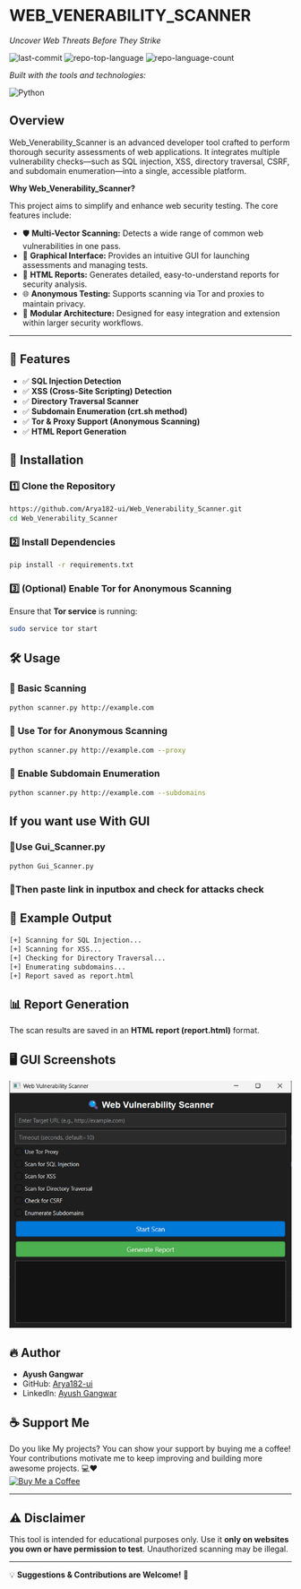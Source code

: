 WEB\_VENERABILITY\_SCANNER
==========================

_Uncover Web Threats Before They Strike_

![last-commit](https://img.shields.io/github/last-commit/Arya182-ui/Web_Venerability_Scanner?style=flat&logo=git&logoColor=white&color=0080ff) ![repo-top-language](https://img.shields.io/github/languages/top/Arya182-ui/Web_Venerability_Scanner?style=flat&color=0080ff) ![repo-language-count](https://img.shields.io/github/languages/count/Arya182-ui/Web_Venerability_Scanner?style=flat&color=0080ff)

_Built with the tools and technologies:_

![Python](https://img.shields.io/badge/Python-3776AB.svg?style=flat&logo=Python&logoColor=white)

  


Overview
--------

Web\_Venerability\_Scanner is an advanced developer tool crafted to perform thorough security assessments of web applications. It integrates multiple vulnerability checks—such as SQL injection, XSS, directory traversal, CSRF, and subdomain enumeration—into a single, accessible platform.

**Why Web\_Venerability\_Scanner?**

This project aims to simplify and enhance web security testing. The core features include:

*   🛡️ **Multi-Vector Scanning:** Detects a wide range of common web vulnerabilities in one pass.
*   🎯 **Graphical Interface:** Provides an intuitive GUI for launching assessments and managing tests.
*   📄 **HTML Reports:** Generates detailed, easy-to-understand reports for security analysis.
*   🌐 **Anonymous Testing:** Supports scanning via Tor and proxies to maintain privacy.
*   🔧 **Modular Architecture:** Designed for easy integration and extension within larger security workflows.

* * *

## 🚀 Features
- ✅ **SQL Injection Detection**
- ✅ **XSS (Cross-Site Scripting) Detection**
- ✅ **Directory Traversal Scanner**
- ✅ **Subdomain Enumeration (crt.sh method)**
- ✅ **Tor & Proxy Support (Anonymous Scanning)**
- ✅ **HTML Report Generation**

## 🔧 Installation
### 1️⃣ **Clone the Repository**
```bash
https://github.com/Arya182-ui/Web_Venerability_Scanner.git
cd Web_Venerability_Scanner
```
### 2️⃣ **Install Dependencies**
```bash
pip install -r requirements.txt
```
### 3️⃣ **(Optional) Enable Tor for Anonymous Scanning**
Ensure that **Tor service** is running:
```bash
sudo service tor start
```

## 🛠 Usage
### 🔹 **Basic Scanning**
```bash
python scanner.py http://example.com
```
### 🔹 **Use Tor for Anonymous Scanning**
```bash
python scanner.py http://example.com --proxy
```
### 🔹 **Enable Subdomain Enumeration**
```bash
python scanner.py http://example.com --subdomains
```

## If you want use With GUI 

### 🔹**Use Gui_Scanner.py**

```bash
python Gui_Scanner.py
```

### 🔹Then paste link in inputbox and check for attacks check 


## 📄 Example Output
```
[+] Scanning for SQL Injection...
[+] Scanning for XSS...
[+] Checking for Directory Traversal...
[+] Enumerating subdomains...
[+] Report saved as report.html
```

## 📊 Report Generation
The scan results are saved in an **HTML report (report.html)** format.

## 🖥️ GUI Screenshots
![App Screenshot](assets/image.png)


## 🔥 Author
- **Ayush Gangwar**  
- GitHub: [Arya182-ui](https://github.com/Arya182-ui)  
- LinkedIn: [Ayush Gangwar](https://www.linkedin.com/in/ayush-gangwar-3b3526237)

## ☕ Support Me

Do you like My projects? You can show your support by buying me a coffee! Your contributions motivate me to keep improving and building more awesome projects. 💻❤  
[![Buy Me a Coffee](https://www.buymeacoffee.com/assets/img/custom_images/orange_img.png)](http://buymeacoffee.com/Arya182)

---

## ⚠ Disclaimer
This tool is intended for educational purposes only. Use it **only on websites you own or have permission to test**. Unauthorized scanning may be illegal.

---
💡 **Suggestions & Contributions are Welcome!** 🚀
